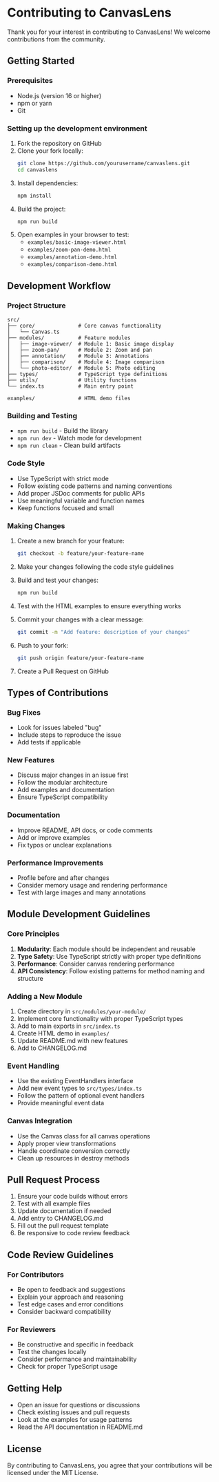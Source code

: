 # Contributing to CanvasLens

Thank you for your interest in contributing to CanvasLens! We welcome contributions from the community.

## Getting Started

### Prerequisites
- Node.js (version 16 or higher)
- npm or yarn
- Git

### Setting up the development environment

1. Fork the repository on GitHub
2. Clone your fork locally:
   ```bash
   git clone https://github.com/yourusername/canvaslens.git
   cd canvaslens
   ```
3. Install dependencies:
   ```bash
   npm install
   ```
4. Build the project:
   ```bash
   npm run build
   ```
5. Open examples in your browser to test:
   - `examples/basic-image-viewer.html`
   - `examples/zoom-pan-demo.html`
   - `examples/annotation-demo.html`
   - `examples/comparison-demo.html`

## Development Workflow

### Project Structure
```
src/
├── core/              # Core canvas functionality
│   └── Canvas.ts
├── modules/           # Feature modules
│   ├── image-viewer/  # Module 1: Basic image display
│   ├── zoom-pan/      # Module 2: Zoom and pan
│   ├── annotation/    # Module 3: Annotations
│   ├── comparison/    # Module 4: Image comparison
│   └── photo-editor/  # Module 5: Photo editing
├── types/             # TypeScript type definitions
├── utils/             # Utility functions
└── index.ts           # Main entry point

examples/              # HTML demo files
```

### Building and Testing
- `npm run build` - Build the library
- `npm run dev` - Watch mode for development
- `npm run clean` - Clean build artifacts

### Code Style
- Use TypeScript with strict mode
- Follow existing code patterns and naming conventions
- Add proper JSDoc comments for public APIs
- Use meaningful variable and function names
- Keep functions focused and small

### Making Changes

1. Create a new branch for your feature:
   ```bash
   git checkout -b feature/your-feature-name
   ```

2. Make your changes following the code style guidelines

3. Build and test your changes:
   ```bash
   npm run build
   ```

4. Test with the HTML examples to ensure everything works

5. Commit your changes with a clear message:
   ```bash
   git commit -m "Add feature: description of your changes"
   ```

6. Push to your fork:
   ```bash
   git push origin feature/your-feature-name
   ```

7. Create a Pull Request on GitHub

## Types of Contributions

### Bug Fixes
- Look for issues labeled "bug"
- Include steps to reproduce the issue
- Add tests if applicable

### New Features
- Discuss major changes in an issue first
- Follow the modular architecture
- Add examples and documentation
- Ensure TypeScript compatibility

### Documentation
- Improve README, API docs, or code comments
- Add or improve examples
- Fix typos or unclear explanations

### Performance Improvements
- Profile before and after changes
- Consider memory usage and rendering performance
- Test with large images and many annotations

## Module Development Guidelines

### Core Principles
1. **Modularity**: Each module should be independent and reusable
2. **Type Safety**: Use TypeScript strictly with proper type definitions
3. **Performance**: Consider canvas rendering performance
4. **API Consistency**: Follow existing patterns for method naming and structure

### Adding a New Module
1. Create directory in `src/modules/your-module/`
2. Implement core functionality with proper TypeScript types
3. Add to main exports in `src/index.ts`
4. Create HTML demo in `examples/`
5. Update README.md with new features
6. Add to CHANGELOG.md

### Event Handling
- Use the existing EventHandlers interface
- Add new event types to `src/types/index.ts`
- Follow the pattern of optional event handlers
- Provide meaningful event data

### Canvas Integration
- Use the Canvas class for all canvas operations
- Apply proper view transformations
- Handle coordinate conversion correctly
- Clean up resources in destroy methods

## Pull Request Process

1. Ensure your code builds without errors
2. Test with all example files
3. Update documentation if needed
4. Add entry to CHANGELOG.md
5. Fill out the pull request template
6. Be responsive to code review feedback

## Code Review Guidelines

### For Contributors
- Be open to feedback and suggestions
- Explain your approach and reasoning
- Test edge cases and error conditions
- Consider backward compatibility

### For Reviewers
- Be constructive and specific in feedback
- Test the changes locally
- Consider performance and maintainability
- Check for proper TypeScript usage

## Getting Help

- Open an issue for questions or discussions
- Check existing issues and pull requests
- Look at the examples for usage patterns
- Read the API documentation in README.md

## License

By contributing to CanvasLens, you agree that your contributions will be licensed under the MIT License.
